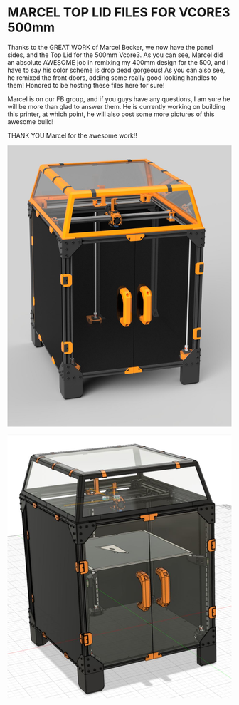 # MARCEL TOP LID FILES FOR VCORE3 500mm

Thanks to the GREAT WORK of Marcel Becker, we now have the panel sides, and the Top Lid for the 500mm Vcore3.  As you can see, Marcel did an absolute AWESOME job in remixing my 400mm design for the 500, and I have to say his color scheme is drop dead gorgeous!  As you can also see, he remixed the front doors, adding some really good looking handles to them!  Honored to be hosting these files here for sure!

Marcel is on our FB group, and if you guys have any questions, I am sure he will be more than glad to answer them.  He is currently working on building this printer, at which point, he will also post some more pictures of this awesome build!

THANK YOU Marcel for the awesome work!!

<p align="center">
<img src="https://github.com/cyborgcnc/CYBORGCNC__RRVC3MOD/blob/main/500x500/MARCEL-Remix-MODS/Panels/500_toplid.JPEG">
</p>
<p align="center">
<img src="https://github.com/cyborgcnc/CYBORGCNC__RRVC3MOD/blob/main/500x500/MARCEL-Remix-MODS/Panels/500_TopLid2.JPG">
</p>


